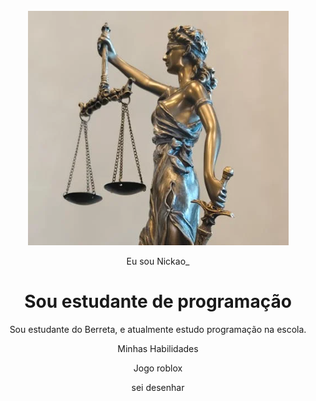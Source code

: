 <!DOCTYPE html>
<html lang="pt-br">
<head>
    <meta charset="UTF-8">
    <meta name="viewport" content="width=device-width, initial-scale=1.0">
    <link rel="stylesheet" href="style.css">
    <title>Meu portfólio</title>
</head>

<body>
    <header class="container">
    <img src="img/avatar-perfil.png" alt="avatar do nickao" srcset="">
<P>Eu sou Nickao_</P>
<h1>Sou estudante de programação</h1>
<p>Sou estudante do Berreta, e atualmente estudo programação na escola.</p>
<p>Minhas Habilidades</p>
<div>
    <p>Jogo roblox</p>
    <p>sei desenhar</p>
</div>
</header>
</body>

</html>

